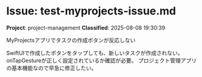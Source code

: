 # Issue: test-myprojects-issue.md
**Project**: project-management
**Classified**: 2025-08-08 19:30:39

MyProjectsアプリでタスクの作成ボタンが反応しない

SwiftUIで作成したボタンをタップしても、新しいタスクが作成されない。
onTapGestureが正しく設定されているか確認が必要。
プロジェクト管理アプリの基本機能なので早急に修正したい。